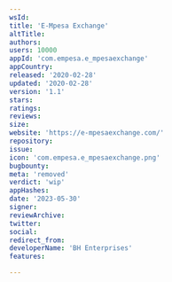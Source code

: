```yaml
---
wsId: 
title: 'E-Mpesa Exchange'
altTitle: 
authors: 
users: 10000
appId: 'com.empesa.e_mpesaexchange'
appCountry: 
released: '2020-02-28'
updated: '2020-02-28'
version: '1.1'
stars: 
ratings: 
reviews: 
size: 
website: 'https://e-mpesaexchange.com/'
repository: 
issue: 
icon: 'com.empesa.e_mpesaexchange.png'
bugbounty: 
meta: 'removed'
verdict: 'wip'
appHashes: 
date: '2023-05-30'
signer: 
reviewArchive: 
twitter: 
social: 
redirect_from: 
developerName: 'BH Enterprises'
features: 

---
```


